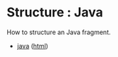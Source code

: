 # Structure : Java

How to structure an Java fragment.

* [java](src/site/markdown/index.md) ([html](https://plord12.github.io/samples/10.4.1/structure/java/))
